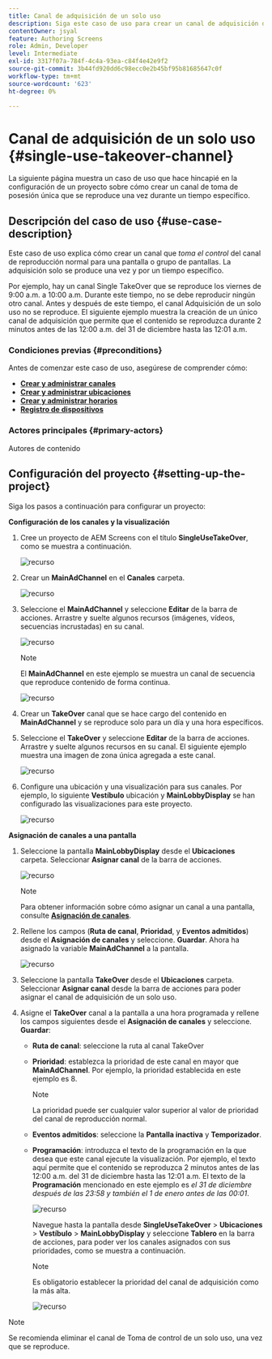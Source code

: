 ```yaml
---
title: Canal de adquisición de un solo uso
description: Siga este caso de uso para crear un canal de adquisición de un solo uso.
contentOwner: jsyal
feature: Authoring Screens
role: Admin, Developer
level: Intermediate
exl-id: 3317f07a-784f-4c4a-93ea-c84f4e42e9f2
source-git-commit: 3b44fd920dd6c98ecc0e2b45bf95b81685647c0f
workflow-type: tm+mt
source-wordcount: '623'
ht-degree: 0%

---
```


# Canal de adquisición de un solo uso {#single-use-takeover-channel}

La siguiente página muestra un caso de uso que hace hincapié en la configuración de un proyecto sobre cómo crear un canal de toma de posesión única que se reproduce una vez durante un tiempo específico.

## Descripción del caso de uso {#use-case-description}

Este caso de uso explica cómo crear un canal que *toma el control* del canal de reproducción normal para una pantalla o grupo de pantallas. La adquisición solo se produce una vez y por un tiempo específico.

Por ejemplo, hay un canal Single TakeOver que se reproduce los viernes de 9:00 a.m. a 10:00 a.m. Durante este tiempo, no se debe reproducir ningún otro canal. Antes y después de este tiempo, el canal Adquisición de un solo uso no se reproduce. El siguiente ejemplo muestra la creación de un único canal de adquisición que permite que el contenido se reproduzca durante 2 minutos antes de las 12:00 a.m. del 31 de diciembre hasta las 12:01 a.m.

### Condiciones previas {#preconditions}

Antes de comenzar este caso de uso, asegúrese de comprender cómo:

* **[Crear y administrar canales](managing-channels.md)**
* **[Crear y administrar ubicaciones](managing-locations.md)**
* **[Crear y administrar horarios](managing-schedules.md)**
* **[Registro de dispositivos](device-registration.md)**

### Actores principales {#primary-actors}

Autores de contenido

## Configuración del proyecto {#setting-up-the-project}

Siga los pasos a continuación para configurar un proyecto:

**Configuración de los canales y la visualización**

1. Cree un proyecto de AEM Screens con el título **SingleUseTakeOver**, como se muestra a continuación.

   ![recurso](assets/single-takeover1.png)

1. Crear un **MainAdChannel** en el **Canales** carpeta.

   ![recurso](assets/single-takeover2.png)

1. Seleccione el **MainAdChannel** y seleccione **Editar** de la barra de acciones. Arrastre y suelte algunos recursos (imágenes, vídeos, secuencias incrustadas) en su canal.

   ![recurso](assets/single-takeover2.png)


   >[!NOTE]
   >El **MainAdChannel** en este ejemplo se muestra un canal de secuencia que reproduce contenido de forma continua.

   ![recurso](assets/single-takeover3.png)

1. Crear un **TakeOver** canal que se hace cargo del contenido en **MainAdChannel** y se reproduce solo para un día y una hora específicos.

1. Seleccione el **TakeOver** y seleccione **Editar** de la barra de acciones. Arrastre y suelte algunos recursos en su canal. El siguiente ejemplo muestra una imagen de zona única agregada a este canal.

   ![recurso](assets/single-takeover4.png)

1. Configure una ubicación y una visualización para sus canales. Por ejemplo, lo siguiente **Vestíbulo** ubicación y  **MainLobbyDisplay** se han configurado las visualizaciones para este proyecto.

   ![recurso](assets/single-takeover5.png)

**Asignación de canales a una pantalla**

1. Seleccione la pantalla **MainLobbyDisplay** desde el **Ubicaciones** carpeta. Seleccionar **Asignar canal** de la barra de acciones.

   ![recurso](assets/single-takeover6.png)

   >[!NOTE]
   >Para obtener información sobre cómo asignar un canal a una pantalla, consulte **[Asignación de canales](channel-assignment.md)**.

1. Rellene los campos (**Ruta de canal**, **Prioridad**, y **Eventos admitidos**) desde el **Asignación de canales** y seleccione. **Guardar**. Ahora ha asignado la variable **MainAdChannel** a la pantalla.

   ![recurso](assets/single-takeover7.png)

1. Seleccione la pantalla **TakeOver** desde el **Ubicaciones** carpeta. Seleccionar **Asignar canal** desde la barra de acciones para poder asignar el canal de adquisición de un solo uso.

1. Asigne el **TakeOver** canal a la pantalla a una hora programada y rellene los campos siguientes desde el **Asignación de canales** y seleccione. **Guardar**:

   * **Ruta de canal**: seleccione la ruta al canal TakeOver
   * **Prioridad**: establezca la prioridad de este canal en mayor que **MainAdChannel**. Por ejemplo, la prioridad establecida en este ejemplo es 8.

     >[!NOTE]
     >La prioridad puede ser cualquier valor superior al valor de prioridad del canal de reproducción normal.
   * **Eventos admitidos**: seleccione la **Pantalla inactiva** y **Temporizador**.
   * **Programación**: introduzca el texto de la programación en la que desea que este canal ejecute la visualización. Por ejemplo, el texto aquí permite que el contenido se reproduzca 2 minutos antes de las 12:00 a.m. del 31 de diciembre hasta las 12:01 a.m. El texto de la **Programación** mencionado en este ejemplo es *el 31 de diciembre después de las 23:58 y también el 1 de enero antes de las 00:01*.

     ![recurso](assets/single-takeover8.png)

     Navegue hasta la pantalla desde **SingleUseTakeOver** > **Ubicaciones** > **Vestíbulo** > **MainLobbyDisplay** y seleccione **Tablero** en la barra de acciones, para poder ver los canales asignados con sus prioridades, como se muestra a continuación.

     >[!NOTE]
     >Es obligatorio establecer la prioridad del canal de adquisición como la más alta.

     ![recurso](assets/single-takeover9.png)

>[!NOTE]
>
>Se recomienda eliminar el canal de Toma de control de un solo uso, una vez que se reproduce.
